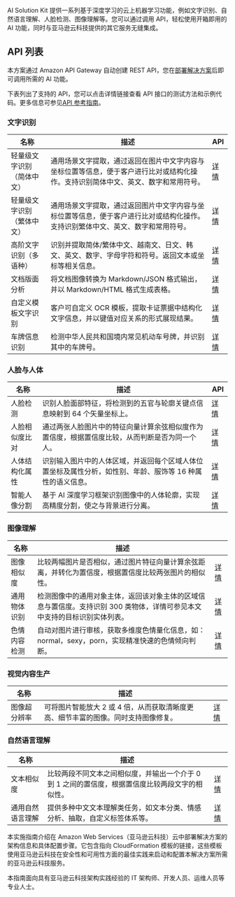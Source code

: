 AI Solution Kit 提供一系列基于深度学习的云上机器学习功能，例如文字识别、自然语言理解、人脸检测、图像理解等。您可以通过调用 API，轻松使用开箱即用的 AI 功能，同时与亚马逊云科技提供的其它服务无缝集成。

## API 列表

本方案通过 Amazon API Gateway 自动创建 REST API，您在[部署解决方案](./deployment.md)后即可调用所需的 AI 功能。

下表列出了支持的 API，您可以点击详情链接查看 API 接口的测试方法和示例代码。更多信息可参见[API 参考指南](api-explorer.md)。

### 文字识别

| 名称                       | 描述                                                                                                                               | API                                       |
| -------------------------- | ---------------------------------------------------------------------------------------------------------------------------------- | ----------------------------------------- |
| 轻量级文字识别（简体中文） | 通用场景文字提取，通过返回在图片中文字内容与坐标位置等信息，便于客户进行比对或结构化操作。支持识别简体中文、英文、数字和常用符号。 | [详情](deploy-general-ocr.md)             |
| 轻量级文字识别（繁体中文） | 通用场景文字提取，通过返回图片中文字内容与坐标位置等信息，便于客户进行比对或结构化操作。支持识别繁体中文、英文、数字和常用符号。   | [详情](deploy-general-ocr-traditional.md) |
| 高阶文字识别（多语种）     | 识别并提取简体/繁体中文、越南文、日文、韩文、英文、数字、字母字符和符号。返回文本或坐标等相关信息。                                | [详情](deploy-advanced-ocr.md)            |
| 文档版面分析               | 将文档图像转换为 Markdown/JSON 格式输出，并以 Markdown/HTML 格式生成表格。                                                         | [详情](deploy-layout-analysis.md)         |
| 自定义模板文字识别         | 客户可自定义 OCR 模板，提取卡证票据中结构化文字信息，并以键值对应关系的形式展现结果。                                              | [详情](deploy-custom-ocr.md)              |
| 车牌信息识别               | 检测中华人民共和国境内常见机动车号牌，并识别其中的车牌号。                                                                         | [详情](deploy-car-license-plate.md)       |

### 人脸与人体

| 名称           | 描述                                                                                                       | API                                           |
| -------------- | ---------------------------------------------------------------------------------------------------------- | --------------------------------------------- |
| 人脸检测       | 识别人脸面部特征，将检测到的五官与轮廓关键点信息映射到 64 个矢量坐标上。                                   | [详情](deploy-face-detection.md)              |
| 人脸相似度比对 | 通过两张人脸图片中的特征向量计算余弦相似度作为置信度，根据置信度比较，从而判断是否为同一个人。             | [详情](deploy-face-comparison.md)             |
| 人体结构化属性 | 识别输入图片中的人体区域，并返回每个区域人体位置坐标及属性分析，如性别、年龄、服饰等 16 种属性的语义信息。 | [详情](deploy-human-attribute-recognition.md) |
| 智能人像分割   | 基于 AI 深度学习框架识别图像中的人体轮廓，实现高精度分割，使之与背景进行分离。                             | [详情](deploy-human-image-segmentation.md)    |

### 图像理解

| **名称**     | **描述**                                                                                                                  |                                         |
| ------------ | ------------------------------------------------------------------------------------------------------------------------- | --------------------------------------- |
| 图像相似度   | 比较两幅图片是否相似，通过图片特征向量计算余弦距离，并转化为置信度，根据置信度比较两张图片的相似性。                      | [详情](deploy-image-similarity.md)      |
| 通用物体识别 | 检测图像中的通用对象主体，返回该对象主体的区域信息与置信度。支持识别 300 类物体，详情可参见本文中支持的目标识别实体列表。 | [详情](deploy-object-recognition.md)    |
| 色情内容检测 | 自动对图片进行审核，获取多维度色情量化信息，如：normal，sexy，porn，实现精准快速的色情倾向判断。                          | [详情](deploy-pornography-detection.md) |

### 视觉内容生产

| **名称**     | **描述**                                                                           |                                          |
| ------------ | ---------------------------------------------------------------------------------- | ---------------------------------------- |
| 图像超分辨率 | 可将图片智能放大 2 或 4 倍，从而获取清晰度更高、细节丰富的图像。同时支持图像修复。 | [详情](deploy-image-super-resolution.md) |

### 自然语言理解

| **名称**         | **描述**                                                                                         |                                   |
| ---------------- | ------------------------------------------------------------------------------------------------ | --------------------------------- |
| 文本相似度       | 比较两段不同文本之间相似度，并输出一个介于 0 到 1 之间的置信度，根据置信度比较两段文字的相似性。 | [详情](deploy-text-similarity.md) |
| 通用自然语言理解 | 提供多种中文文本理解类任务，如文本分类、情感分析、抽取，自定义标签体系等。                       | [详情](deploy-general-nlu.md)     |

本实施指南介绍在 Amazon Web
Services（亚马逊云科技）云中部署解决方案的架构信息和具体配置步骤。它包含指向 CloudFormation 模板的链接，这些模板使用亚马逊云科技在安全性和可用性方面的最佳实践来启动和配置本解决方案所需的亚马逊云科技服务。

本指南面向具有亚马逊云科技架构实践经验的 IT 架构师、开发人员、运维人员等专业人士。

<!--
### **语音技术**
|    **名称**   | **描述**    | **部署说明** |
|--------------|------------|-------------|
|||
-->
